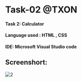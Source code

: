 # Task-02 @TXON

#### Task 2: Calculator
#### Language used : HTML , CSS
#### IDE: Microsoft Visual Studio code

## Screenshort:
![2](https://user-images.githubusercontent.com/90950477/205429062-dd66709a-df1f-4458-96e3-009ff484565b.png)
